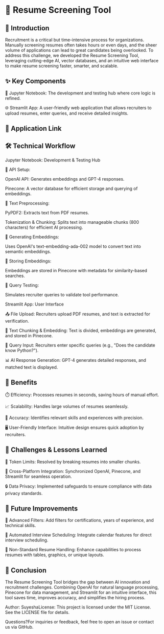 # 📝 Resume Screening Tool

## 🚀 Introduction

Recruitment is a critical but time-intensive process for organizations. Manually screening resumes often takes hours or even days, and the sheer volume of applications can lead to great candidates being overlooked. To address this challenge, we developed the Resume Screening Tool, leveraging cutting-edge AI, vector databases, and an intuitive web interface to make resume screening faster, smarter, and scalable.

## ✨ Key Components

📝 Jupyter Notebook: The development and testing hub where core logic is refined.

🌐 Streamlit App: A user-friendly web application that allows recruiters to upload resumes, enter queries, and receive detailed insights.

## 🔗 Application Link

## 🛠️ Technical Workflow

Jupyter Notebook: Development & Testing Hub

🔌 API Setup:

OpenAI API: Generates embeddings and GPT-4 responses.

Pinecone: A vector database for efficient storage and querying of embeddings.

📝 Text Preprocessing:

PyPDF2: Extracts text from PDF resumes.

Tokenization & Chunking: Splits text into manageable chunks (800 characters) for efficient AI processing.

🔎 Generating Embeddings:

Uses OpenAI's text-embedding-ada-002 model to convert text into semantic embeddings.

💾 Storing Embeddings:

Embeddings are stored in Pinecone with metadata for similarity-based searches.

🧪 Query Testing:

Simulates recruiter queries to validate tool performance.

Streamlit App: User Interface

📤 File Upload: Recruiters upload PDF resumes, and text is extracted for verification.

🔗 Text Chunking & Embedding: Text is divided, embeddings are generated, and stored in Pinecone.

💬 Query Input: Recruiters enter specific queries (e.g., "Does the candidate know Python?").

📊 AI Response Generation: GPT-4 generates detailed responses, and matched text is displayed.

## 🌟 Benefits

⏱️ Efficiency: Processes resumes in seconds, saving hours of manual effort.

📈 Scalability: Handles large volumes of resumes seamlessly.

🎯 Accuracy: Identifies relevant skills and experiences with precision.

🖥️ User-Friendly Interface: Intuitive design ensures quick adoption by recruiters.

## 🚧 Challenges & Lessons Learned

🔢 Token Limits: Resolved by breaking resumes into smaller chunks.

🔗 Cross-Platform Integration: Synchronized OpenAI, Pinecone, and Streamlit for seamless operation.

🔒 Data Privacy: Implemented safeguards to ensure compliance with data privacy standards.

## 🔮 Future Improvements

📑 Advanced Filters: Add filters for certifications, years of experience, and technical skills.

📅 Automated Interview Scheduling: Integrate calendar features for direct interview scheduling.

📝 Non-Standard Resume Handling: Enhance capabilities to process resumes with tables, graphics, or unique layouts.

## 📜 Conclusion

The Resume Screening Tool bridges the gap between AI innovation and recruitment challenges. Combining OpenAI for natural language processing, Pinecone for data management, and Streamlit for an intuitive interface, this tool saves time, improves accuracy, and simplifies the hiring process.

Author: SuyeshaLicense: This project is licensed under the MIT License. See the LICENSE file for details.

Questions?For inquiries or feedback, feel free to open an issue or contact us via GitHub.

